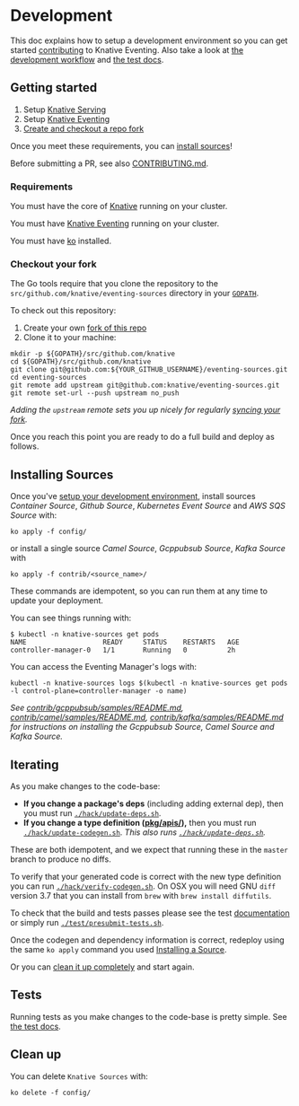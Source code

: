 # Development

This doc explains how to setup a development environment so you can get started
[contributing](./CONTRIBUTING.md) to Knative Eventing. Also take a look at
[the development workflow](./CONTRIBUTING.md#workflow) and
[the test docs](./test/README.md).

## Getting started

1. Setup [Knative Serving](http://github.com/knative/serving)
1. Setup [Knative Eventing](http://github.com/knative/eventing)
1. [Create and checkout a repo fork](#checkout-your-fork)

Once you meet these requirements, you can
[install sources](#installing-sources)!

Before submitting a PR, see also [CONTRIBUTING.md](./CONTRIBUTING.md).

### Requirements

You must have the core of [Knative](http://github.com/knative/serving) running
on your cluster.

You must have [Knative Eventing](http://github.com/knative/serving) running on
your cluster.

You must have
[ko](https://github.com/google/go-containerregistry/blob/master/cmd/ko/README.md)
installed.

### Checkout your fork

The Go tools require that you clone the repository to the
`src/github.com/knative/eventing-sources` directory in your
[`GOPATH`](https://github.com/golang/go/wiki/SettingGOPATH).

To check out this repository:

1. Create your own
   [fork of this repo](https://help.github.com/articles/fork-a-repo/)
1. Clone it to your machine:

```shell
mkdir -p ${GOPATH}/src/github.com/knative
cd ${GOPATH}/src/github.com/knative
git clone git@github.com:${YOUR_GITHUB_USERNAME}/eventing-sources.git
cd eventing-sources
git remote add upstream git@github.com:knative/eventing-sources.git
git remote set-url --push upstream no_push
```

_Adding the `upstream` remote sets you up nicely for regularly
[syncing your fork](https://help.github.com/articles/syncing-a-fork/)._

Once you reach this point you are ready to do a full build and deploy as
follows.

## Installing Sources

Once you've [setup your development environment](#getting-started), install
sources _Container Source_, _Github Source_, _Kubernetes Event Source_ and _AWS
SQS Source_ with:

```shell
ko apply -f config/
```

or install a single source _Camel Source_, _Gcppubsub Source_, _Kafka Source_
with

```
ko apply -f contrib/<source_name>/
```

These commands are idempotent, so you can run them at any time to update your
deployment.

You can see things running with:

```shell
$ kubectl -n knative-sources get pods
NAME                   READY     STATUS    RESTARTS   AGE
controller-manager-0   1/1       Running   0          2h
```

You can access the Eventing Manager's logs with:

```shell
kubectl -n knative-sources logs $(kubectl -n knative-sources get pods -l control-plane=controller-manager -o name)
```

_See
[contrib/gcppubsub/samples/README.md](./contrib/gcppubsub/samples/README.md),
[contrib/camel/samples/README.md](./contrib/camel/samples/README.md),
[contrib/kafka/samples/README.md](./contrib/kafka/samples/README.md) for
instructions on installing the Gcppubsub Source, Camel Source and Kafka Source._

## Iterating

As you make changes to the code-base:

- **If you change a package's deps** (including adding external dep), then you
  must run [`./hack/update-deps.sh`](./hack/update-deps.sh).
- **If you change a type definition ([pkg/apis/](./pkg/apis/.)),** then you must
  run [`./hack/update-codegen.sh`](./hack/update-codegen.sh). _This also runs
  [`./hack/update-deps.sh`](./hack/update-deps.sh)._

These are both idempotent, and we expect that running these in the `master`
branch to produce no diffs.

To verify that your generated code is correct with the new type definition you
can run [`./hack/verify-codegen.sh`](./hack/verify-codegen.sh). On OSX you will
need GNU `diff` version 3.7 that you can install from `brew` with
`brew install diffutils`.

To check that the build and tests passes please see the test
[documentation](#tests) or simply run
[`./test/presubmit-tests.sh`](./test/presubmit-tests.sh).

Once the codegen and dependency information is correct, redeploy using the same
`ko apply` command you used [Installing a Source](#installing-a-source).

Or you can [clean it up completely](#clean-up) and start again.

## Tests

Running tests as you make changes to the code-base is pretty simple. See
[the test docs](./test/README.md).

## Clean up

You can delete `Knative Sources` with:

```shell
ko delete -f config/
```

<!--
TODO(#15): Add default telemetry.
## Telemetry

See [telemetry documentation](./docs/telemetry.md).
-->
